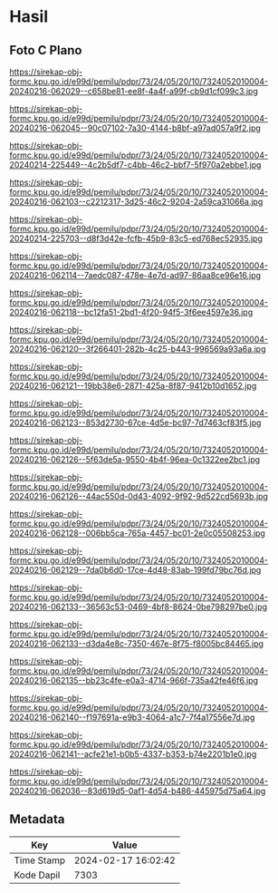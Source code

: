 # Hasil

## Foto C Plano

https://sirekap-obj-formc.kpu.go.id/e99d/pemilu/pdpr/73/24/05/20/10/7324052010004-20240216-062029--c658be81-ee8f-4a4f-a99f-cb9d1cf099c3.jpg

https://sirekap-obj-formc.kpu.go.id/e99d/pemilu/pdpr/73/24/05/20/10/7324052010004-20240216-062045--90c07102-7a30-4144-b8bf-a97ad057a9f2.jpg

https://sirekap-obj-formc.kpu.go.id/e99d/pemilu/pdpr/73/24/05/20/10/7324052010004-20240214-225449--4c2b5df7-c4bb-46c2-bbf7-5f970a2ebbe1.jpg

https://sirekap-obj-formc.kpu.go.id/e99d/pemilu/pdpr/73/24/05/20/10/7324052010004-20240216-062103--c2212317-3d25-46c2-9204-2a59ca31066a.jpg

https://sirekap-obj-formc.kpu.go.id/e99d/pemilu/pdpr/73/24/05/20/10/7324052010004-20240214-225703--d8f3d42e-fcfb-45b9-83c5-ed768ec52935.jpg

https://sirekap-obj-formc.kpu.go.id/e99d/pemilu/pdpr/73/24/05/20/10/7324052010004-20240216-062114--7aedc087-478e-4e7d-ad97-86aa8ce96e16.jpg

https://sirekap-obj-formc.kpu.go.id/e99d/pemilu/pdpr/73/24/05/20/10/7324052010004-20240216-062118--bc12fa51-2bd1-4f20-94f5-3f6ee4597e36.jpg

https://sirekap-obj-formc.kpu.go.id/e99d/pemilu/pdpr/73/24/05/20/10/7324052010004-20240216-062120--3f266401-282b-4c25-b443-996569a93a6a.jpg

https://sirekap-obj-formc.kpu.go.id/e99d/pemilu/pdpr/73/24/05/20/10/7324052010004-20240216-062121--19bb38e6-2871-425a-8f87-9412b10d1652.jpg

https://sirekap-obj-formc.kpu.go.id/e99d/pemilu/pdpr/73/24/05/20/10/7324052010004-20240216-062123--853d2730-67ce-4d5e-bc97-7d7463cf83f5.jpg

https://sirekap-obj-formc.kpu.go.id/e99d/pemilu/pdpr/73/24/05/20/10/7324052010004-20240216-062126--5f63de5a-9550-4b4f-96ea-0c1322ee2bc1.jpg

https://sirekap-obj-formc.kpu.go.id/e99d/pemilu/pdpr/73/24/05/20/10/7324052010004-20240216-062126--44ac550d-0d43-4092-9f92-9d522cd5693b.jpg

https://sirekap-obj-formc.kpu.go.id/e99d/pemilu/pdpr/73/24/05/20/10/7324052010004-20240216-062128--006bb5ca-765a-4457-bc01-2e0c05508253.jpg

https://sirekap-obj-formc.kpu.go.id/e99d/pemilu/pdpr/73/24/05/20/10/7324052010004-20240216-062129--7da0b6d0-17ce-4d48-83ab-199fd79bc76d.jpg

https://sirekap-obj-formc.kpu.go.id/e99d/pemilu/pdpr/73/24/05/20/10/7324052010004-20240216-062133--36563c53-0469-4bf8-8624-0be798297be0.jpg

https://sirekap-obj-formc.kpu.go.id/e99d/pemilu/pdpr/73/24/05/20/10/7324052010004-20240216-062133--d3da4e8c-7350-467e-8f75-f8005bc84465.jpg

https://sirekap-obj-formc.kpu.go.id/e99d/pemilu/pdpr/73/24/05/20/10/7324052010004-20240216-062135--bb23c4fe-e0a3-4714-966f-735a42fe46f6.jpg

https://sirekap-obj-formc.kpu.go.id/e99d/pemilu/pdpr/73/24/05/20/10/7324052010004-20240216-062140--f197691a-e9b3-4064-a1c7-7f4a17556e7d.jpg

https://sirekap-obj-formc.kpu.go.id/e99d/pemilu/pdpr/73/24/05/20/10/7324052010004-20240216-062141--acfe21e1-b0b5-4337-b353-b74e2201b1e0.jpg

https://sirekap-obj-formc.kpu.go.id/e99d/pemilu/pdpr/73/24/05/20/10/7324052010004-20240216-062036--83d619d5-0af1-4d54-b486-445975d75a64.jpg


## Metadata

| Key        | Value               |
| ---------- | ------------------- |
| Time Stamp | 2024-02-17 16:02:42 |
| Kode Dapil | 7303                |



